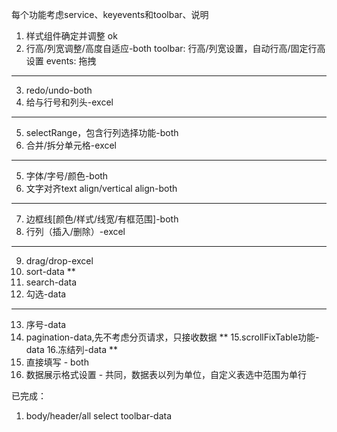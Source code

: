 每个功能考虑service、keyevents和toolbar、说明
1. 样式组件确定并调整 ok
2. 行高/列宽调整/高度自适应-both
toolbar: 行高/列宽设置，自动行高/固定行高设置
events: 拖拽

***
3. redo/undo-both
4. 给与行号和列头-excel
***
5. selectRange，包含行列选择功能-both
6. 合并/拆分单元格-excel
***
5. 字体/字号/颜色-both
6. 文字对齐text align/vertical align-both
***
7. 边框线[颜色/样式/线宽/有框范围]-both
8. 行列（插入/删除）-excel
***
9. drag/drop-excel
10. sort-data
**
11. search-data
12. 勾选-data
***
13. 序号-data
14. pagination-data,先不考虑分页请求，只接收数据
**
15.scrollFixTable功能-data
16.冻结列-data
**
17. 直接填写 - both
18. 数据展示格式设置 - 共同，数据表以列为单位，自定义表选中范围为单行

已完成：
1. body/header/all select toolbar-data